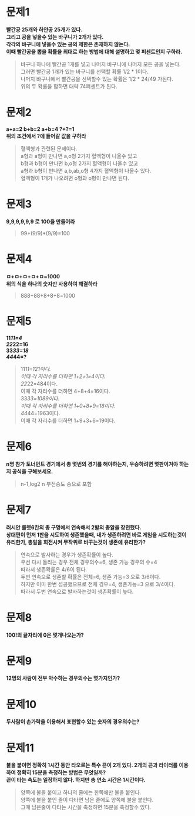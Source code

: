 # 문제1
**빨간공 25개와 하얀공 25개가 있다.  
그리고 공을 넣을수 있는 바구니가 2개가 있다.  
각각의 바구니에 넣을수 있는 공의 제한은 존재하지 않는다.  
이때 빨간공을 뽑을 확률을 최대로 하는 방법에 대해 설명하고 몇 퍼센트인지 구하라.**  

> 바구니 하나에 빨간공 1개를 넣고 나머지 바구니에 나머지 모든 공을 넣는다.  
그러면 빨간공 1개가 있는 바구니를 선택할 확률 1/2 * 1이다.  
나머지 바구니에서 빨간공을 선택할수 있는 확률은 1/2 * 24/49 가된다.  
위의 두 확률을 합하면 대략 74퍼센트가 된다.  

# 문제2
**a+a=2   b+b=2    a+b=4    ?+?=1  
위의 조건에서 ?에 들어갈 값을 구하라**  

>혈액형과 관련된 문제이다.  
a형과 a형이 만나면 a,o형 2가지 혈액형이 나올수 있고  
b형과 b형이 만나면 b,o형 2가지 혈액형이 나올수 있고  
a형과 b형이 만나면 a,b,ab,o형 4가지 혈액형이 나올수 있다.  
혈액형이 1개가 나오려면 o형과 o형이 만나면 된다.  

# 문제3
**9,9,9,9,9,9 로 100을 만들어라**  

>99+(9/9)*(9/9)=100

# 문제4
**ㅁ+ㅁ+ㅁ+ㅁ+ㅁ=1000  
위의 식을 하나의 숫자만 사용하여 해결하라**  

>888+88+8+8+8=1000  

# 문제5
**11*11=4  
22*22=16  
33*33=18  
44*44=?**  

>11*11=121이다.  
이때 각 자리수를 더하면 1+2+1=4이다.  
22*22=484이다.  
이때 각 자리수를 더하면 4+8+4=16이다.  
33*33=1089이다.  
이때 각 자리수를 더하면 1+0+8+9=18이다.  
44*44=1963이다.  
이때 각 자리수를 더하면 1+9+3+6=19이다.  

# 문제6
**n명 참가 토너먼트 경기에서 총 몇번의 경기를 해야하는지, 우승하려면 몇판이겨야 하는지 공식을 구해보세요.**  

>n-1,log2 n 부전승도 승으로 포함  

# 문제7
**러시안 룰렛6칸의 총 구멍에서 연속해서 2발의 총알을 장전했다.  
상대편이 먼저 1판을 시도하여 생존했을때, 내가 생존하려면 바로 게임을 시도하는것이 유리한가, 총알을 회전시켜 무작위로 바꾸는것이 생존에 유리한가?**  

>연속으로 발사하는 경우가 생존확률이 높다.  
우선 다시 돌리는 경우 전체 경우의수=6, 생존 가능 경우의 수=4  
따라서 생존확률은 4/6이 된다.  
두번 연속으로 생존할 확률은 전체=6, 생존 가능=3 으로 3/6이다.  
하지만 이미 한번 성공했으므로 전체 경우=4, 생존가능=3 으로 3/4이다.  
따라서 두번 연속으로 발사하는것이 생존확률이 높다.  

# 문제8
**100!의 끝자리에 0은 몇개나오는가?**  

# 문제9
**12명의 사람이 전부 악수하는 경우의수는 몇가지인가?**  

# 문제10
**두사람이 손가락을 이용해서 표현할수 있는 숫자의 경우의수는?**  

# 문제11
**불을 붙이면 정확히 1시간 동안 타오르는 특수 끈이 2개 있다. 2개의 끈과 라이터를 이용하여 정확히 15분을 측정하는 방법은 무엇일까?  
끈이 타는 속도는 일정하지 않다. 하지만 총 연소 시간은 1시간이다.**  

>양쪽에 불을 붙이고 하나의 줄에는 한쪽에만 불을 붙인다.  
양쪽에 불을 붙인 줄이 다타면 남은 줄에도 양쪽에 불을 붙인다.  
그때 남은줄이 다타는 시간을 측정하면 15분을 측정할수 있다.  
